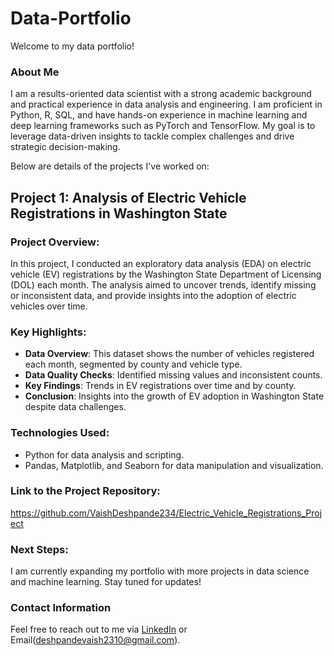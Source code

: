# Data-Portfolio

Welcome to my data portfolio! 

### About Me

I am a results-oriented data scientist with a strong academic background and practical experience in data analysis and engineering. I am proficient in Python, R, SQL, and have hands-on experience in machine learning and deep learning frameworks such as PyTorch and TensorFlow. My goal is to leverage data-driven insights to tackle complex challenges and drive strategic decision-making.

Below are details of the projects I've worked on:

## Project 1: Analysis of Electric Vehicle Registrations in Washington State

### Project Overview:
In this project, I conducted an exploratory data analysis (EDA) on electric vehicle (EV) registrations by the Washington State Department of Licensing (DOL) each month. The analysis aimed to uncover trends, identify missing or inconsistent data, and provide insights into the adoption of electric vehicles over time.

### Key Highlights:
- **Data Overview**: This dataset shows the number of vehicles registered each month, segmented by county and vehicle type.
- **Data Quality Checks**: Identified missing values and inconsistent counts.
- **Key Findings**: Trends in EV registrations over time and by county.
- **Conclusion**: Insights into the growth of EV adoption in Washington State despite data challenges.

### Technologies Used:
- Python for data analysis and scripting.
- Pandas, Matplotlib, and Seaborn for data manipulation and visualization.

### Link to the Project Repository:
https://github.com/VaishDeshpande234/Electric_Vehicle_Registrations_Project

### Next Steps:
I am currently expanding my portfolio with more projects in data science and machine learning. Stay tuned for updates!

### Contact Information

Feel free to reach out to me via [LinkedIn](linkedin.com/in/vaishnavi-deshpande-477392297) or Email(deshpandevaish2310@gmail.com).
